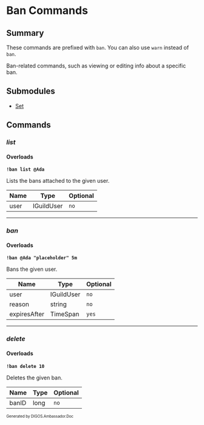 ﻿Ban Commands
============
## Summary
These commands are prefixed with `ban`. You can also use `warn` instead of `ban`.

Ban-related commands, such as viewing or editing info about a specific ban.

## Submodules
* [Set](ban_set.md)

## Commands
### *list*
#### Overloads
**`!ban list @Ada`**

Lists the bans attached to the given user.

| Name | Type | Optional |
| --- | --- | --- |
| user | IGuildUser | `no` |

---

### *ban*
#### Overloads
**`!ban @Ada "placeholder" 5m`**

Bans the given user.

| Name | Type | Optional |
| --- | --- | --- |
| user | IGuildUser | `no` |
| reason | string | `no` |
| expiresAfter | TimeSpan | `yes` |

---

### *delete*
#### Overloads
**`!ban delete 10`**

Deletes the given ban.

| Name | Type | Optional |
| --- | --- | --- |
| banID | long | `no` |

<sub><sup>Generated by DIGOS.Ambassador.Doc</sup></sub>